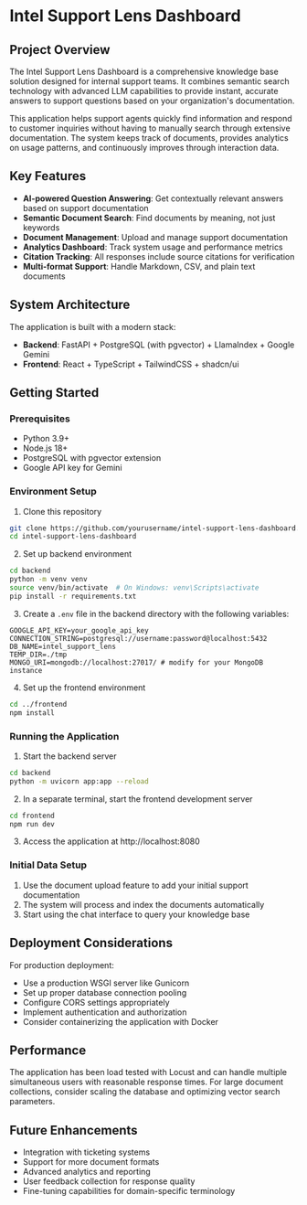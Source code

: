 # Intel Support Lens Dashboard

## Project Overview

The Intel Support Lens Dashboard is a comprehensive knowledge base solution designed for internal support teams. It combines semantic search technology with advanced LLM capabilities to provide instant, accurate answers to support questions based on your organization's documentation.

This application helps support agents quickly find information and respond to customer inquiries without having to manually search through extensive documentation. The system keeps track of documents, provides analytics on usage patterns, and continuously improves through interaction data.

## Key Features

- **AI-powered Question Answering**: Get contextually relevant answers based on support documentation
- **Semantic Document Search**: Find documents by meaning, not just keywords
- **Document Management**: Upload and manage support documentation
- **Analytics Dashboard**: Track system usage and performance metrics
- **Citation Tracking**: All responses include source citations for verification
- **Multi-format Support**: Handle Markdown, CSV, and plain text documents

## System Architecture

The application is built with a modern stack:

- **Backend**: FastAPI + PostgreSQL (with pgvector) + LlamaIndex + Google Gemini
- **Frontend**: React + TypeScript + TailwindCSS + shadcn/ui

## Getting Started

### Prerequisites

- Python 3.9+
- Node.js 18+
- PostgreSQL with pgvector extension
- Google API key for Gemini

### Environment Setup

1. Clone this repository

```bash
git clone https://github.com/yourusername/intel-support-lens-dashboard.git
cd intel-support-lens-dashboard
```

2. Set up backend environment

```bash
cd backend
python -m venv venv
source venv/bin/activate  # On Windows: venv\Scripts\activate
pip install -r requirements.txt
```

3. Create a `.env` file in the backend directory with the following variables:

```
GOOGLE_API_KEY=your_google_api_key
CONNECTION_STRING=postgresql://username:password@localhost:5432
DB_NAME=intel_support_lens
TEMP_DIR=./tmp
MONGO_URI=mongodb://localhost:27017/ # modify for your MongoDB instance
```

4. Set up the frontend environment

```bash
cd ../frontend
npm install
```

### Running the Application

1. Start the backend server

```bash
cd backend
python -m uvicorn app:app --reload
```

2. In a separate terminal, start the frontend development server

```bash
cd frontend
npm run dev
```

3. Access the application at http://localhost:8080

### Initial Data Setup

1. Use the document upload feature to add your initial support documentation
2. The system will process and index the documents automatically
3. Start using the chat interface to query your knowledge base

## Deployment Considerations

For production deployment:

- Use a production WSGI server like Gunicorn
- Set up proper database connection pooling
- Configure CORS settings appropriately
- Implement authentication and authorization
- Consider containerizing the application with Docker

## Performance

The application has been load tested with Locust and can handle multiple simultaneous users with reasonable response times. For large document collections, consider scaling the database and optimizing vector search parameters.

## Future Enhancements

- Integration with ticketing systems
- Support for more document formats
- Advanced analytics and reporting
- User feedback collection for response quality
- Fine-tuning capabilities for domain-specific terminology
